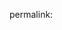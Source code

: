 
permalink:


<!DOCTYPE html>
<html lang="fr">

<head>
    <meta charset="UTF-8">
    <meta name="viewport" content="width=device-width, initial-scale=1.0">
    <meta name="description" content="En principe, peronne verra jamais cette meta-description car les pages 404 ne sont pas référencées sur google">
    <meta http-equiv="X-UA-Compatible" content="ie=edge">
    <title>SIW - 404</title>
    <link rel="shortcut icon" href="img/favicon.ico" type="images/x-icon" /> 
    <link href="https://fonts.googleapis.com/css?family=Montserrat:400,500,600,700,800,900&display=swap" rel="stylesheet">
    <link href="https://fonts.googleapis.com/css?family=Nunito:700i,800,900&display=swap" rel="stylesheet">
    <link rel="stylesheet" href="normalize.css">
    <link rel="stylesheet" href="style.css">
</head>

<body class="page404">

 <!---------------------------------------------------- pop up newsletter" --------------------------------------------------------->
 <div class="popupNewsletter showrapide" style="display: none;">
    <div class="IconCroixFermer">X</div>
    <div class="formNewsletter">
    <p>Pour ne rater aucune de nos actus et vous tenir informés des nouvelles innovations qui seront nominées!</p>
    <input type="text" name="MailExposant" id="Newsletterid" placeholder="Entrez votre adresse mail">
    <input type="checkbox" id="abonnement" name="newslettercheck">
    <label for="abonnement" id="checkboxNewsletter">Oui, je souhaite m'abonner à la newsletter</label>
    
    <button class="btn_blue" id="newsletterInscription">S'inscrire</button>
    </div>
    </div>    
    <!--------------------------------------------------------------------------------------------------------------------------------->
    <!--------------------------------------------------------- Main Nav -------------------------------------------------------------->
    <!--------------------------------------------------------------------------------------------------------------------------------->
    <nav id="mynav">
        <div class="wrapper nav-links">
            <!-- <a href="#"><div id="mylogo"></div></a> -->
            <a href="index.html#banniere"><img class="logo" src="img/logo_IW_white.png" alt="Le Salon Des Innovations Wallonnes" title="Logo des Innovations Wallonnes"></a>
            <ul>
                <li><a href="index.html#salon">Salon</a></li>
                <li><a href="index.html#inno">Innovations</a></li>
                <li><a href="index.html#progr">Programme</a></li>
                <li><a href="index.html#part">Participer</a></li>
                <li><a href="index.html#presse">Presse</a></li>
                <li><a href="index.html#contact">Contact</a></li>
                <li>    <svg version="1.1" id="search_SVG" class="search" xmlns="http://www.w3.org/2000/svg"
                            xmlns:xlink="http://www.w3.org/1999/xlink" x="0px" y="0px" viewBox="0 0 24 24"
                            style="enable-background:new 0 0 24 24;" xml:space="preserve">
                            <path class="searchPath"
                                d="M11,19c4.4,0,8-3.6,8-8c0-4.4-3.6-8-8-8c-4.4,0-8,3.6-8,8C3,15.4,6.6,19,11,19z" />
                            <path class="searchPath" d="M21,21l-4.4-4.4" />
                        </svg>
                    </li>
                   <li><input type="text" name="search" class="searchInput slidesearch invisibleSearch" placeholder="Rechercher"></li> 
            </ul>
        </div>
        
    </nav>
 <!---------------------------------------------------- recherche --------------------------------------------------------->
<div class=" contenu404">
<div class="wrapper bloc404">
    <div class="texteerreur">
    <h1>Oups!</h1>
    <p>Il semblerait que cette page n'existe pas! Pensez-vous qu'il maque quelque chose sur ce site dédié aux innovations wallonnes? N'hésitez pas à nous contacter ou retournez à lapage d'acceuil.</p>
    <a href="index.html" class="btn_blanc">Retour</a>
    </div>
</div>
</div>
<!---------------------------------------------------- Section "Footer" --------------------------------------------------------->
<footer id="contact">
    <div class="wrapper">
        <div class="footerBox">
            <div class="middleWrapBoxA">
                <img src="img/logo_InnovaTech_Blanc.png" title="logo d'InnovaTech" alt="InnovaTech">
                <div class="whiteLine"></div>
                <div class="linkBox">
                    <h4>Contactez InnovaTech</h4>
                    <a href="http://www.innovatech.be/" target="_blank">
                        <svg version="1.1" xmlns="http://www.w3.org/2000/svg"
                            xmlns:xlink="http://www.w3.org/1999/xlink" x="0px" y="0px" viewBox="0 0 24 24"
                            style="enable-background:new 0 0 24 24;" xml:space="preserve">
                            <path class="st0" d="M12,1C5.9,1,1,5.9,1,12s4.9,11,11,11s11-4.9,11-11S18.1,1,12,1z M20.9,11h-4c-0.2-2.8-1.1-5.4-2.7-7.7
C17.8,4.2,20.5,7.3,20.9,11z M9.1,13h5.9c-0.3,2.7-1.3,5.3-2.9,7.4C10.3,18.3,9.3,15.7,9.1,13z M9.1,11c0.3-2.7,1.3-5.3,2.9-7.4
c1.7,2.2,2.7,4.8,2.9,7.4H9.1z M9.7,3.3C8.2,5.6,7.3,8.2,7.1,11h-4C3.5,7.3,6.2,4.2,9.7,3.3z M3.1,13h4c0.2,2.8,1.1,5.4,2.7,7.7
C6.2,19.8,3.5,16.7,3.1,13z M14.3,20.7c1.5-2.3,2.4-4.9,2.7-7.7h4C20.5,16.7,17.8,19.8,14.3,20.7z" />
                        </svg>
                        www.innovatech.be
                    </a>
                    <a href="tel:+3271919860">
                        <svg data-name="Calque 1" xmlns="http://www.w3.org/2000/svg"
                            xmlns:xlink="http://www.w3.org/1999/xlink" viewBox="0 0 21.9 21.9"
                            style="enable-background:new 0 0 24 24;" xml:space="preserve">
                            <path class="cls-1"
                                d="M19.8,22.9a20,20,0,0,1-9.15-3.26,20.08,20.08,0,0,1-6.3-6.31,21.58,21.58,0,0,1-3.24-9.1.57.57,0,0,1,0-.13,2.85,2.85,0,0,1,.17-1.17,2.63,2.63,0,0,1,.62-1A2.72,2.72,0,0,1,3,1.25l.16-.05a2.6,2.6,0,0,1,1-.2h3a2.91,2.91,0,0,1,2,.74,2.85,2.85,0,0,1,1,1.76,12,12,0,0,0,.67,2.68,3.44,3.44,0,0,1,.12,1.76,3.85,3.85,0,0,1-.76,1.37l-.75.75a14.51,14.51,0,0,0,4.58,4.58l.75-.75a2.48,2.48,0,0,1,1.58-.79,2.29,2.29,0,0,1,1.65.19,12.17,12.17,0,0,0,2.48.62A2.9,2.9,0,0,1,22.3,15a3.12,3.12,0,0,1,.7,1.9v3a3.29,3.29,0,0,1-1,2.21,2.64,2.64,0,0,1-1.1.64A3.12,3.12,0,0,1,19.8,22.9ZM3.1,4A19.53,19.53,0,0,0,6,12.25,17.9,17.9,0,0,0,11.73,18a18,18,0,0,0,8.17,3,1.12,1.12,0,0,0,.38-.06.61.61,0,0,0,.31-.16.91.91,0,0,0,.26-.31.75.75,0,0,1,.06-.13A1,1,0,0,0,21,19.9v-3a1.11,1.11,0,0,0-.3-.7.88.88,0,0,0-.6-.32,13.49,13.49,0,0,1-2.91-.73,1.15,1.15,0,0,1-.25-.12h0a1.48,1.48,0,0,0-.28,0l-.24,0s-.09,0-.29.21l-1.3,1.3a1,1,0,0,1-1.2.16,16.57,16.57,0,0,1-6.38-6.38,1,1,0,0,1,.16-1.2l1.3-1.3A1.66,1.66,0,0,0,9,7.38a2.66,2.66,0,0,0-.12-.64A13.59,13.59,0,0,1,8.1,3.8a.78.78,0,0,0-.3-.5l-.11-.09A.92.92,0,0,0,7.1,3h-3a1,1,0,0,0-.29.08l-.19.07c-.23.07-.27.11-.31.16s-.09.08-.16.31a1.39,1.39,0,0,1-.06.13A1.8,1.8,0,0,1,3.1,4Z"
                                transform="translate(-1.1 -1)" />
                        </svg>
                        +32 71 91 98 60
                    </a>
                    <a href="mailto:info@innovatech.be">
                        <svg version="1.1" xmlns="http://www.w3.org/2000/svg"
                            xmlns:xlink="http://www.w3.org/1999/xlink" x="0px" y="0px" viewBox="0 0 24 24"
                            style="enable-background:new 0 0 24 24;" xml:space="preserve">
                            <path class="st0" d="M23,2c0-0.1,0-0.2-0.1-0.3c0,0,0-0.1,0-0.1c0-0.1-0.1-0.2-0.2-0.3c-0.1-0.1-0.2-0.1-0.3-0.2c0,0-0.1,0-0.1,0
c-0.1,0-0.2,0-0.3-0.1c0,0-0.1,0-0.1,0c-0.1,0-0.2,0-0.3,0.1L1.7,8C1.3,8.1,1,8.5,1,8.9s0.2,0.8,0.6,1l8.6,3.9l3.8,8.7
c0.2,0.4,0.5,0.6,0.9,0.6c0,0,0,0,0,0c0.4,0,0.8-0.3,0.9-0.7l7.1-20C23,2.3,23,2.2,23,2C23,2,23,2,23,2z M18.2,4.4l-7.4,7.4L4.7,9.1
L18.2,4.4z M14.9,19.3l-2.7-6.1l7.4-7.4L14.9,19.3z" />
                        </svg>
                        info@innovatech.be
                    </a>
                </div>
                <h4>Suivez nos actus sur les réseaux sociaux !</h4>
                <div class="reseauxFoot">
                    <a href="https://fr-fr.facebook.com/InnovaTechASBL/" target="_blank">facebook</a>
                    <a href="https://www.instagram.com/explore/tags/innovatech/?hl=fr" target="_blank">Instagram</a>
                    <a href="https://fr.linkedin.com/company/innovatech-asbl" target="_blank">LinkedIn</a>
                    <a href="https://twitter.com/InnovaTechASBL?ref_src=twsrc%5Egoogle%7Ctwcamp%5Eserp%7Ctwgr%5Eauthor"
                        target="_blank">Twitter</a>
                    <a href="https://www.youtube.com/channel/UCk_1OmCH2roh3x6K5t-Vy7g" target="_blank">Youtube</a>
                </div>
            </div>

            <div class="middleWrapBoxB">
                <h4>Une question?</h4>

                <form action="#contact">
                    <!-- <p> -->
                    <div class="nameMail">
                        <input type="text" name="Name" id="Nameid" placeholder="Entrez votre nom et prénom">
                        <input type="text" name="Mail" id="Mailid" placeholder="Entrez votre adresse mail">
                    </div>
                    <textarea class="comment" name="Comment" id="Commentid"
                        placeholder="Entrez votre message"></textarea>
                    <!-- </p> -->
                    <button class="btn_blanc" id="formulaireEnvoyer">Envoyer</button>
                </form>

                <h4>Envie d'en savoir plus sur InnovaTech?<br>Rejoignez la newsletter dès maintenant!</h4>
                <button class="btnMax_blanc bouttonNewsletterinscription">S'inscrire à la
                    newsletter</button>
            </div>
        </div>
        <div class="whiteLine"></div>
        <div class="bottomFoot">
            <p>&copy;2020 Innovatech</p>
            <a href="CGV.html">Term & condition | Data privacy | Cookie privacy</a>
        </div>
    </div>
</footer>
<script src="CGV.js"></script>
</body>

</html>
